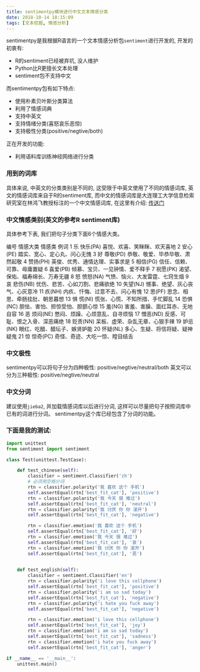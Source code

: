 ```yaml
---
title: sentimentpy模块进行中文文本情感分类
date: 2018-10-14 18:15:09
tags: [文本挖掘, 情感分析]
---
```


sentimentpy是我根据R语言的一个文本情感分析包`sentiment`进行开发的, 开发的初衷有:

- R的sentiment已经被弃坑, 没人维护
- Python比R更擅长文本处理
- sentiment包不支持中文

而sentimentpy包有如下特点:

- 使用朴素贝叶斯分类算法
- 利用了情感词典
- 支持中英文
- 支持情绪分类(喜怒哀乐恶惊)
- 支持极性分类(positive/negtive/both)

正在开发的功能:

- 利用语料库训练神经网络进行分类

<!-- more -->

### 用到的词库

具体来说, 中英文的分类类别是不同的, 这受限于中英文使用了不同的情感词库, 英文的情感词库来自于R的sentiment库, 而中文的情感词库是大连理工大学信息检索研究室在林鸿飞教授标注的一个中文情感词库, 在这里有介绍: [传送门](http://mlln.cn/2018/10/11/%E4%B8%AD%E6%96%87%E6%83%85%E6%84%9F%E5%88%86%E6%9E%90%E8%AF%AD%E6%96%99%E5%BA%93%E5%A4%A7%E5%85%A8-%E5%B8%A6%E4%B8%8B%E8%BD%BD%E5%9C%B0%E5%9D%80/)


### 中文情感类别(英文的参考R sentiment库)

具体参考下表, 我们把句子分类下面6个情感大类。

编号	情感大类	情感类	例词
1	乐	快乐(PA)	喜悦、欢喜、笑眯眯、欢天喜地
2		安心(PE)	踏实、宽心、定心丸、问心无愧
3	好	尊敬(PD)	恭敬、敬爱、毕恭毕敬、肃然起敬
4		赞扬(PH)	英俊、优秀、通情达理、实事求是
5		相信(PG)	信任、信赖、可靠、毋庸置疑
6		喜爱(PB)	倾慕、宝贝、一见钟情、爱不释手
7		祝愿(PK)	渴望、保佑、福寿绵长、万寿无疆
8	怒	愤怒(NA)	气愤、恼火、大发雷霆、七窍生烟
9	哀	悲伤(NB)	忧伤、悲苦、心如刀割、悲痛欲绝
10		失望(NJ)	憾事、绝望、灰心丧气、心灰意冷
11		疚(NH)	内疚、忏悔、过意不去、问心有愧
12		思(PF)	思念、相思、牵肠挂肚、朝思暮想
13	惧	慌(NI)	慌张、心慌、不知所措、手忙脚乱
14		恐惧(NC)	胆怯、害怕、担惊受怕、胆颤心惊
15		羞(NG)	害羞、害臊、面红耳赤、无地自容
16	恶	烦闷(NE)	憋闷、烦躁、心烦意乱、自寻烦恼
17		憎恶(ND)	反感、可耻、恨之入骨、深恶痛绝
18		贬责(NN)	呆板、虚荣、杂乱无章、心狠手辣
19		妒忌(NK)	眼红、吃醋、醋坛子、嫉贤妒能
20		怀疑(NL)	多心、生疑、将信将疑、疑神疑鬼
21	惊	惊奇(PC)	奇怪、奇迹、大吃一惊、瞠目结舌

### 中文极性

sentimentpy可以将句子分为四种极性: positive/negtive/neutral/both
英文可以分为三种极性: positive/negtive/neutral

### 中文分词

建议使用`jieba2`, 并加载情感词库以后进行分词, 这样可以尽量把句子按照词库中已有的词进行分词。
sentimentpy这个库已经包含了分词的功能。


### 下面是我的测试:

```python
import unittest
from sentiment import sentiment

class Test(unittest.TestCase):

    def test_chinese(self):
        classifier = sentiment.Classifier('zh')
        # 必须用空格分词
        rtn = classifier.polarity('我 喜欢 这个 手机')
        self.assertEqual(rtn['best_fit_cat'], 'positive')
        rtn = classifier.polarity('我 今天 很 难过')
        self.assertEqual(rtn['best_fit_cat'], 'neutral')
        rtn = classifier.polarity('我 讨厌 你 你 滚开')
        self.assertEqual(rtn['best_fit_cat'], 'negative')

        rtn = classifier.emotion('我 喜欢 这个 手机')
        self.assertEqual(rtn['best_fit_cat'], '好')
        rtn = classifier.emotion('我 今天 很 难过')
        self.assertEqual(rtn['best_fit_cat'], '哀')
        rtn = classifier.emotion('我 讨厌 你 你 滚开')
        self.assertEqual(rtn['best_fit_cat'], '恶')

    
    def test_english(self):
        classifier = sentiment.Classifier('en')
        rtn = classifier.polarity('i love this cellphone')
        self.assertEqual(rtn['best_fit_cat'], 'positive')
        rtn = classifier.polarity('i am so sad today')
        self.assertEqual(rtn['best_fit_cat'], 'negative')
        rtn = classifier.polarity('i hate you fuck away')
        self.assertEqual(rtn['best_fit_cat'], 'negative')

        rtn = classifier.emotion('i love this cellphone')
        self.assertEqual(rtn['best_fit_cat'], 'joy')
        rtn = classifier.emotion('i am so sad today')
        self.assertEqual(rtn['best_fit_cat'], 'sadness')
        rtn = classifier.emotion('i hate you fuck away')
        self.assertEqual(rtn['best_fit_cat'], 'anger')

if __name__ == '__main__':
    unittest.main()

```
